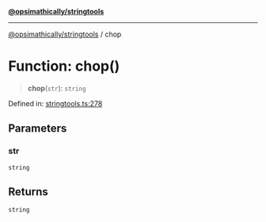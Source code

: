 [**@opsimathically/stringtools**](../README.md)

***

[@opsimathically/stringtools](../README.md) / chop

# Function: chop()

> **chop**(`str`): `string`

Defined in: [stringtools.ts:278](https://github.com/opsimathically/stringtools/blob/5cf0ffb2adf03175d5a0f33cafd31a945563ed1e/src/stringtools.ts#L278)

## Parameters

### str

`string`

## Returns

`string`
